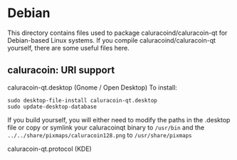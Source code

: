 
Debian
====================
This directory contains files used to package caluracoind/caluracoin-qt
for Debian-based Linux systems. If you compile caluracoind/caluracoin-qt yourself, there are some useful files here.

## caluracoin: URI support ##


caluracoin-qt.desktop  (Gnome / Open Desktop)
To install:

	sudo desktop-file-install caluracoin-qt.desktop
	sudo update-desktop-database

If you build yourself, you will either need to modify the paths in
the .desktop file or copy or symlink your caluracoinqt binary to `/usr/bin`
and the `../../share/pixmaps/caluracoin128.png` to `/usr/share/pixmaps`

caluracoin-qt.protocol (KDE)

